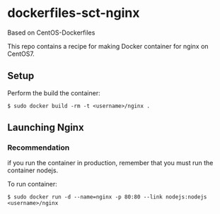 dockerfiles-sct-nginx
=====================

Based on CentOS-Dockerfiles

This repo contains a recipe for making Docker container for nginx on CentOS7.

Setup
-----

Perform the build the container:

    $ sudo docker build -rm -t <username>/nginx .

Launching Nginx
---------------

### Recommendation ###
if you run the container in production, remember that you must run the container nodejs.

To run container:

    $ sudo docker run -d --name=nginx -p 80:80 --link nodejs:nodejs <username>/nginx

